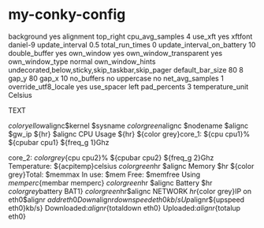 my-conky-config
===============
background yes
alignment top_right
cpu_avg_samples 4
use_xft yes
xftfont daniel-9
update_interval 0.5
total_run_times 0
update_interval_on_battery 10
double_buffer yes
own_window yes
own_window_transparent yes
own_window_type normal
own_window_hints undecorated,below,sticky,skip_taskbar,skip_pager
default_bar_size 80 8
gap_y 80
gap_x 10
no_buffers no
uppercase no
net_avg_samples 1
override_utf8_locale yes
use_spacer left
pad_percents 3
temperature_unit Celsius

TEXT

${color yellow}$alignc$kernel $sysname
${color green}$alignc $nodename
$alignc $gw_ip
${hr}
$alignc CPU Usage
${hr}
${color grey}core_1: ${cpu cpu1}% ${cpubar cpu1}
${freq_g 1}Ghz

core_2: ${color grey}${cpu cpu2}% ${cpubar cpu2}
${freq_g 2}Ghz
Temperature: ${acpitemp}celsius
${color green}$hr
$alignc Memory
$hr
${color grey}Total: $memmax
In use: $mem
Free: $memfree
Using $memperc%${membar memperc}
${color green}$hr
$alignc Battery
$hr
${color grey}$battery BAT1}
${color green}$hr$alignc NETWORK
$hr${color grey}IP on eth0$alignr ${addr eth0}
Down$alignr${downspeed eth0}kb/s
Up$alignr${upspeed eth0}kb/s}
Downloaded:$alignr${totaldown eth0}
Uploaded:$alignr${totalup eth0}
